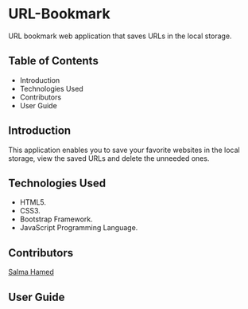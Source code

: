 # URL-Bookmark
URL bookmark web application that saves URLs in the local storage.

## Table of Contents
- Introduction
- Technologies Used
- Contributors
- User Guide

## Introduction
This application enables you to save your favorite websites in the local storage, view the saved URLs and delete the unneeded ones.


## Technologies Used
- HTML5.
- CSS3.
- Bootstrap Framework.
- JavaScript Programming Language.

## Contributors
[Salma Hamed](https://github.com/Salma-Hamed)


## User Guide
